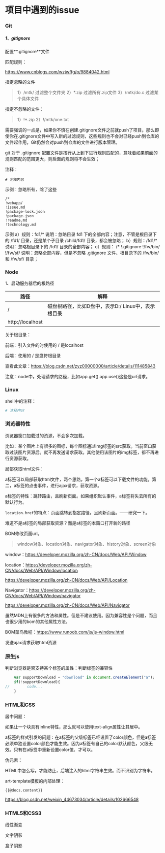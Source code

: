 # 项目中遇到的issue

### Git

##### 1、gitignore

配置**.gitignore**文件

匹配规则：

https://www.cnblogs.com/wzjwffg/p/9884042.html

指定忽略的文件 

> 1）/mtk/        过滤整个文件夹
> 2）*.zip         过滤所有.zip文件
> 3）/mtk/do.c     过滤某个具体文件
>
> 

指定不忽略的文件：

> 1）!*.zip
> 2）!/mtk/one.txt

需要强调的一点是，如果你不慎在创建.gitignore文件之前就push了项目，那么即使你在.gitignore文件中写入新的过滤规则，这些规则也不会对已经push到仓库的文件起作用，Git仍然会对push到仓库的文件进行版本管理。

git 对于 .gitignore 配置文件是按行从上到下进行规则匹配的，意味着如果前面的规则匹配的范围更大，则后面的规则将不会生效；

注释：

```
# 注释内容
```



示例：忽略所有，除了这些

```
/*
!webapp/
!issue.md
!package-lock.json
!package.json
!readme.md
!technology.md
```

示例
a）规则：fd1/*
说明：忽略目录 fd1 下的全部内容；注意，不管是根目录下的 /fd1/ 目录，还是某个子目录 /child/fd1/ 目录，都会被忽略；
b）规则：/fd1/*
说明：忽略根目录下的 /fd1/ 目录的全部内容；
c）规则：
/*
!.gitignore
!/fw/bin/
!/fw/sf/
说明：忽略全部内容，但是不忽略 .gitignore 文件、根目录下的 /fw/bin/ 和 /fw/sf/ 目录；

### Node

1、启动服务器后的根路径

| 路径             | 解释                                                |
| ---------------- | --------------------------------------------------- |
| /                | 磁盘根路径，比如D盘中，表示D:/  Linux中，表示根目录 |
| http://localhost |                                                     |

关于根目录：

前端：引入文件的时使用的 / 是localhost

后端：使用的 / 是盘符根目录

查看此文章：https://blog.csdn.net/zyz00000000/article/details/111485843

注意：node中，处理请求的路径，比如app.get()  app.use()这些是url请求。

### Linux

shell中的注释：

```sh
# 注释内容
```



### 浏览器特性

浏览器窗口加载过的资源，不会多次加载。

比如：某个图片上有很多的图标，每个图标通过img标签的src获取。当前窗口获取过该图片资源后。就不再发送请求获取。其他使用该图片的img标签，都不再进行资源获取。

局部获取html文件：

a标签可以局部获取html文件，两个思路，第一个a标签可以下载文件的功能。第二，a标签的点击事件，进行ajax请求，获取资源。

a标签的特性：跳转路由，且刷新页面。如果组织默认事件，a标签将失去所有的默认行为。

`location.href`的特点：页面跳转到指定路径，且刷新页面。——研究一下。

难道不是a标签的局部获取资源？而是a标签的本窗口打开新的路径

BOM修改页面url。

> window对象、location对象、navigator对象、history对象、screen对象

window：https://developer.mozilla.org/zh-CN/docs/Web/API/Window

location：https://developer.mozilla.org/zh-CN/docs/Web/API/Window/location

https://developer.mozilla.org/zh-CN/docs/Web/API/Location

Navigator：https://developer.mozilla.org/zh-CN/docs/Web/API/Window/navigator

https://developer.mozilla.org/zh-CN/docs/Web/API/Navigator

虽然MDN上有很多的方法和属性。但是不建议使用。因为兼容性是个问题，而且也很少用的bom的其他属性方法。

BOM菜鸟教程：https://www.runoob.com/js/js-window.html

发送ajax请求获取html资源



### 原生js

判断浏览器是否支持某个标签的属性：判断标签的兼容性

```js
    var supportDownload = "download" in document.createElement("a");
    if(!supportDownload){
//        code...
    }
```



### HTML和CSS

居中问题：

如果让一个块具有inline特性，那么就可以使用text-align属性让其居中。

a标签的样式引发的问题：在a标签的父级标签已经设置了color颜色，但是a标签必须单独设置color颜色才能生效。因为a标签有自己的color默认颜色，父级无效。只有在a标签中重新设置color值，才可以。

伪元素：



HTML中怎么写，才能防止，后端注入的html字符串生效。而不识别为字符串。

art-template模板的内部处理：

```
{{@docs.content}}
```

https://blog.csdn.net/weixin_44673034/article/details/102666548

### HTML5和CSS3

线性渐变

文字阴影

盒子阴影



